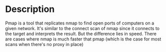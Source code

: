 # Description

Pmap is a tool that replicates nmap to find open ports of computers on a given network. It's similar to the connect scan of nmap since it connects to the target and interprets the result. But the difference lies in speed. There are cases where nmap is much faster that pmap (which is the case for most scans when there's no proxy in place)
